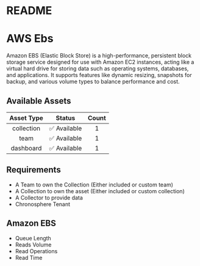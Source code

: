
README
======

# AWS Ebs


Amazon EBS (Elastic Block Store) is a high-performance, persistent block storage service designed for use with Amazon EC2 instances, acting like a virtual hard drive for storing data such as operating systems, databases, and applications. It supports features like dynamic resizing, snapshots for backup, and various volume types to balance performance and cost.
## Available Assets

|Asset Type|Status|Count|
| :---: | :---: | :---: |
|collection|✅ Available|1|
|team|✅ Available|1|
|dashboard|✅ Available|1|

## Requirements

- A Team to own the Collection (Either included or custom team)
- A Collection to own the asset (Either included or custom collection)
- A Collector to provide data
- Chronosphere Tenant

## Amazon EBS

- Queue Length
- Reads Volume
- Read Operations
- Read Time
